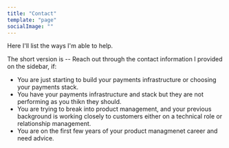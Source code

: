 ```yaml
---
title: "Contact"
template: "page"
socialImage: ""
---
```


Here I'll list the ways I'm able to help.

The short version is -- Reach out through the contact information I provided on the sidebar, if:
+ You are just starting to build your payments infrastructure or choosing your payments stack.
+ You have your payments infrastructure and stack but they are not performing as you thikn they should.
+ You are trying to break into product management, and your previous background is working closely to customers either on a technical role or relationship management.
+ You are on the first few years of your product managmenet career and need advice. 
